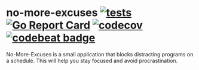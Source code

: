 # no-more-excuses [![tests](https://github.com/webmalc/no-more-excuses/actions/workflows/tests.yml/badge.svg)](https://github.com/webmalc/no-more-excuses/actions/workflows/tests.yml)  [![Go Report Card](https://goreportcard.com/badge/github.com/webmalc/no-more-excuses)](https://goreportcard.com/report/github.com/webmalc/no-more-excuses) [![codecov](https://codecov.io/gh/webmalc/no-more-excuses/graph/badge.svg?token=9YYAB0REUG)](https://codecov.io/gh/webmalc/no-more-excuses) [![codebeat badge](https://codebeat.co/badges/7101574c-0a32-4543-8aaf-e326902e239d)](https://codebeat.co/projects/github-com-webmalc-no-more-excuses-master)
No-More-Excuses is a small application that blocks distracting programs on a schedule. This will help you stay focused and avoid procrastination.
